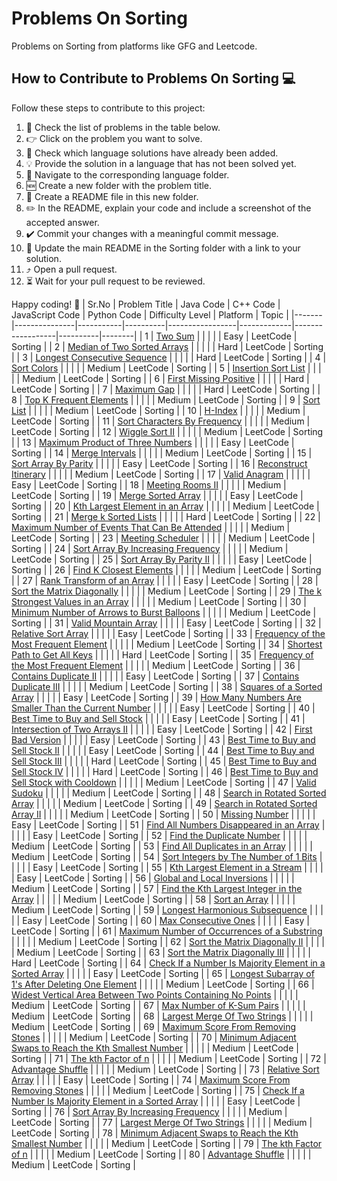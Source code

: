 # Problems On Sorting

Problems on Sorting from platforms like GFG and Leetcode.

## How to Contribute to Problems On Sorting :computer:

Follow these steps to contribute to this project:

1. :mag_right: Check the list of problems in the table below.
2. :point_right: Click on the problem you want to solve.
3. :eyes: Check which language solutions have already been added.
4. :bulb: Provide the solution in a language that has not been solved yet.
5. :file_folder: Navigate to the corresponding language folder.
6. :new: Create a new folder with the problem title.
7. :memo: Create a README file in this new folder.
8. :pencil2: In the README, explain your code and include a screenshot of the accepted answer.
9. :heavy_check_mark: Commit your changes with a meaningful commit message.
10. :link: Update the main README in the Sorting folder with a link to your solution.
11. :arrow_heading_up: Open a pull request.
12. :hourglass_flowing_sand: Wait for your pull request to be reviewed.

Happy coding! :rocket:
| Sr.No | Problem Title | Java Code | C++ Code | JavaScript Code | Python Code | Difficulty Level | Platform | Topic  |
|-------|---------------|-----------|----------|-----------------|-------------|------------------|----------|--------|
| 1     | [Two Sum](https://leetcode.com/problems/two-sum/) |           |          |                 |             | Easy             | LeetCode | Sorting |
| 2     | [Median of Two Sorted Arrays](https://leetcode.com/problems/median-of-two-sorted-arrays/)  |           |          |                 |             | Hard             | LeetCode | Sorting |
| 3     | [Longest Consecutive Sequence](https://leetcode.com/problems/longest-consecutive-sequence/)  |           |          |                 |             | Hard             | LeetCode | Sorting |
| 4     | [Sort Colors](https://leetcode.com/problems/sort-colors/) |           |          |                 |             | Medium           | LeetCode | Sorting |
| 5     | [Insertion Sort List](https://leetcode.com/problems/insertion-sort-list/) |           |          |                 |             | Medium           | LeetCode | Sorting |
| 6     | [First Missing Positive](https://leetcode.com/problems/first-missing-positive/) |           |          |                 |             | Hard             | LeetCode | Sorting |
| 7     | [Maximum Gap](https://leetcode.com/problems/maximum-gap/) |           |          |                 |             | Hard             | LeetCode | Sorting |
| 8     | [Top K Frequent Elements](https://leetcode.com/problems/top-k-frequent-elements/) |           |          |                 |             | Medium           | LeetCode | Sorting |
| 9     | [Sort List](https://leetcode.com/problems/sort-list/) |           |          |                 |             | Medium           | LeetCode | Sorting |
| 10    | [H-Index](https://leetcode.com/problems/h-index/) |           |          |                 |             | Medium           | LeetCode | Sorting |
| 11    | [Sort Characters By Frequency](https://leetcode.com/problems/sort-characters-by-frequency/) |           |          |                 |             | Medium           | LeetCode | Sorting |
| 12    | [Wiggle Sort II](https://leetcode.com/problems/wiggle-sort-ii/) |           |          |                 |             | Medium           | LeetCode | Sorting |
| 13    | [Maximum Product of Three Numbers](https://leetcode.com/problems/maximum-product-of-three-numbers/) |           |          |                 |             | Easy             | LeetCode | Sorting |
| 14    | [Merge Intervals](https://leetcode.com/problems/merge-intervals/) |           |          |                 |             | Medium           | LeetCode | Sorting |
| 15    | [Sort Array By Parity](https://leetcode.com/problems/sort-array-by-parity/) |           |          |                 |             | Easy             | LeetCode | Sorting |
| 16    | [Reconstruct Itinerary](https://leetcode.com/problems/reconstruct-itinerary/) |           |          |                 |             | Medium           | LeetCode | Sorting |
| 17    | [Valid Anagram](https://leetcode.com/problems/valid-anagram/) |           |          |                 |             | Easy             | LeetCode | Sorting |
| 18    | [Meeting Rooms II](https://leetcode.com/problems/meeting-rooms-ii/) |           |          |                 |             | Medium           | LeetCode | Sorting |
| 19    | [Merge Sorted Array](https://leetcode.com/problems/merge-sorted-array/) |           |          |                 |             | Easy             | LeetCode | Sorting |
| 20    | [Kth Largest Element in an Array](https://leetcode.com/problems/kth-largest-element-in-an-array/) |           |          |                 |             | Medium           | LeetCode | Sorting |
| 21    | [Merge k Sorted Lists](https://leetcode.com/problems/merge-k-sorted-lists/) |           |          |                 |             | Hard             | LeetCode | Sorting |
| 22    | [Maximum Number of Events That Can Be Attended](https://leetcode.com/problems/maximum-number-of-events-that-can-be-attended/) |           |          |                 |             | Medium           | LeetCode | Sorting |
| 23    | [Meeting Scheduler](https://leetcode.com/problems/meeting-scheduler/) |           |          |                 |             | Medium           | LeetCode | Sorting |
| 24    | [Sort Array By Increasing Frequency](https://leetcode.com/problems/sort-array-by-increasing-frequency/) |           |          |                 |             | Medium           | LeetCode | Sorting |
| 25    | [Sort Array By Parity II](https://leetcode.com/problems/sort-array-by-parity-ii/) |           |          |                 |             | Easy             | LeetCode | Sorting |
| 26    | [Find K Closest Elements](https://leetcode.com/problems/find-k-closest-elements/) |           |          |                 |             | Medium           | LeetCode | Sorting |
| 27    | [Rank Transform of an Array](https://leetcode.com/problems/rank-transform-of-an-array/) |           |          |                 |             | Easy             | LeetCode | Sorting |
| 28    | [Sort the Matrix Diagonally](https://leetcode.com/problems/sort-the-matrix-diagonally/) |           |          |                 |             | Medium           | LeetCode | Sorting |
| 29    | [The k Strongest Values in an Array](https://leetcode.com/problems/the-k-strongest-values-in-an-array/) |           |          |                 |             | Medium           | LeetCode | Sorting |
| 30    | [Minimum Number of Arrows to Burst Balloons](https://leetcode.com/problems/minimum-number-of-arrows-to-burst-balloons/) |           |          |                 |             | Medium           | LeetCode | Sorting |
| 31    | [Valid Mountain Array](https://leetcode.com/problems/valid-mountain-array/) |           |          |                 |             | Easy             | LeetCode | Sorting |
| 32    | [Relative Sort Array](https://leetcode.com/problems/relative-sort-array/) |           |          |                 |             | Easy             | LeetCode | Sorting |
| 33    | [Frequency of the Most Frequent Element](https://leetcode.com/problems/frequency-of-the-most-frequent-element/) |           |          |                 |             | Medium           | LeetCode | Sorting |
| 34    | [Shortest Path to Get All Keys](https://leetcode.com/problems/shortest-path-to-get-all-keys/) |           |          |                 |             | Hard             | LeetCode | Sorting |
| 35    | [Frequency of the Most Frequent Element](https://leetcode.com/problems/frequency-of-the-most-frequent-element/) |           |          |                 |             | Medium           | LeetCode | Sorting |
| 36    | [Contains Duplicate II](https://leetcode.com/problems/contains-duplicate-ii/) |           |          |                 |             | Easy             | LeetCode | Sorting |
| 37    | [Contains Duplicate III](https://leetcode.com/problems/contains-duplicate-iii/) |           |          |                 |             | Medium           | LeetCode | Sorting |
| 38    | [Squares of a Sorted Array](https://leetcode.com/problems/squares-of-a-sorted-array/) |           |          |                 |             | Easy             | LeetCode | Sorting |
| 39    | [How Many Numbers Are Smaller Than the Current Number](https://leetcode.com/problems/how-many-numbers-are-smaller-than-the-current-number/) |           |          |                 |             | Easy             | LeetCode | Sorting |
| 40    | [Best Time to Buy and Sell Stock](https://leetcode.com/problems/best-time-to-buy-and-sell-stock/) |           |          |                 |             | Easy             | LeetCode | Sorting |
| 41    | [Intersection of Two Arrays II](https://leetcode.com/problems/intersection-of-two-arrays-ii/) |           |          |                 |             | Easy             | LeetCode | Sorting |
| 42    | [First Bad Version](https://leetcode.com/problems/first-bad-version/) |           |          |                 |             | Easy             | LeetCode | Sorting |
| 43    | [Best Time to Buy and Sell Stock II](https://leetcode.com/problems/best-time-to-buy-and-sell-stock-ii/) |           |          |                 |             | Easy             | LeetCode | Sorting |
| 44    | [Best Time to Buy and Sell Stock III](https://leetcode.com/problems/best-time-to-buy-and-sell-stock-iii/) |           |          |                 |             | Hard             | LeetCode | Sorting |
| 45    | [Best Time to Buy and Sell Stock IV](https://leetcode.com/problems/best-time-to-buy-and-sell-stock-iv/) |           |          |                 |             | Hard             | LeetCode | Sorting |
| 46    | [Best Time to Buy and Sell Stock with Cooldown](https://leetcode.com/problems/best-time-to-buy-and-sell-stock-with-cooldown/) |           |          |                 |             | Medium           | LeetCode | Sorting |
| 47    | [Valid Sudoku](https://leetcode.com/problems/valid-sudoku/) |           |          |                 |             | Medium           | LeetCode | Sorting |
| 48    | [Search in Rotated Sorted Array](https://leetcode.com/problems/search-in-rotated-sorted-array/) |           |          |                 |             | Medium           | LeetCode | Sorting |
| 49    | [Search in Rotated Sorted Array II](https://leetcode.com/problems/search-in-rotated-sorted-array-ii/) |           |          |                 |             | Medium           | LeetCode | Sorting |
| 50    | [Missing Number](https://leetcode.com/problems/missing-number/) |           |          |                 |             | Easy             | LeetCode | Sorting |
| 51    | [Find All Numbers Disappeared in an Array](https://leetcode.com/problems/find-all-numbers-disappeared-in-an-array/) |           |          |                 |             | Easy             | LeetCode | Sorting |
| 52    | [Find the Duplicate Number](https://leetcode.com/problems/find-the-duplicate-number/) |           |          |                 |             | Medium           | LeetCode | Sorting |
| 53    | [Find All Duplicates in an Array](https://leetcode.com/problems/find-all-duplicates-in-an-array/) |           |          |                 |             | Medium           | LeetCode | Sorting |
| 54    | [Sort Integers by The Number of 1 Bits](https://leetcode.com/problems/sort-integers-by-the-number-of-1-bits/) |           |          |                 |             | Easy             | LeetCode | Sorting |
| 55    | [Kth Largest Element in a Stream](https://leetcode.com/problems/kth-largest-element-in-a-stream/) |           |          |                 |             | Easy             | LeetCode | Sorting |
| 56    | [Global and Local Inversions](https://leetcode.com/problems/global-and-local-inversions/) |           |          |                 |             | Medium           | LeetCode | Sorting |
| 57    | [Find the Kth Largest Integer in the Array](https://leetcode.com/problems/find-the-kth-largest-integer-in-the-array/) |           |          |                 |             | Medium           | LeetCode | Sorting |
| 58    | [Sort an Array](https://leetcode.com/problems/sort-an-array/) |           |          |                 |             | Medium           | LeetCode | Sorting |
| 59    | [Longest Harmonious Subsequence](https://leetcode.com/problems/longest-harmonious-subsequence/) |           |          |                 |             | Easy             | LeetCode | Sorting |
| 60    | [Max Consecutive Ones](https://leetcode.com/problems/max-consecutive-ones/) |           |          |                 |             | Easy             | LeetCode | Sorting |
| 61    | [Maximum Number of Occurrences of a Substring](https://leetcode.com/problems/maximum-number-of-occurrences-of-a-substring/) |           |          |                 |             | Medium           | LeetCode | Sorting |
| 62    | [Sort the Matrix Diagonally II](https://leetcode.com/problems/sort-the-matrix-diagonally-ii/) |           |          |                 |             | Medium           | LeetCode | Sorting |
| 63    | [Sort the Matrix Diagonally III](https://leetcode.com/problems/sort-the-matrix-diagonally-iii/) |           |          |                 |             | Hard             | LeetCode | Sorting |
| 64    | [Check If a Number Is Majority Element in a Sorted Array](https://leetcode.com/problems/check-if-a-number-is-majority-element-in-a-sorted-array/) |           |          |                 |             | Easy             | LeetCode | Sorting |
| 65    | [Longest Subarray of 1's After Deleting One Element](https://leetcode.com/problems/longest-subarray-of-1s-after-deleting-one-element/) |           |          |                 |             | Medium           | LeetCode | Sorting |
| 66    | [Widest Vertical Area Between Two Points Containing No Points](https://leetcode.com/problems/widest-vertical-area-between-two-points-containing-no-points/) |           |          |                 |             | Medium           | LeetCode | Sorting |
| 67    | [Max Number of K-Sum Pairs](https://leetcode.com/problems/max-number-of-k-sum-pairs/) |           |          |                 |             | Medium           | LeetCode | Sorting |
| 68    | [Largest Merge Of Two Strings](https://leetcode.com/problems/largest-merge-of-two-strings/) |           |          |                 |             | Medium           | LeetCode | Sorting |
| 69    | [Maximum Score From Removing Stones](https://leetcode.com/problems/maximum-score-from-removing-stones/) |           |          |                 |             | Medium           | LeetCode | Sorting |
| 70    | [Minimum Adjacent Swaps to Reach the Kth Smallest Number](https://leetcode.com/problems/minimum-adjacent-swaps-to-reach-the-kth-smallest-number/) |           |          |                 |             | Medium           | LeetCode | Sorting |
| 71    | [The kth Factor of n](https://leetcode.com/problems/the-kth-factor-of-n/) |           |          |                 |             | Medium           | LeetCode | Sorting |
| 72    | [Advantage Shuffle](https://leetcode.com/problems/advantage-shuffle/) |           |          |                 |             | Medium           | LeetCode | Sorting |
| 73    | [Relative Sort Array](https://leetcode.com/problems/relative-sort-array/) |           |          |                 |             | Easy             | LeetCode | Sorting |
| 74    | [Maximum Score From Removing Stones](https://leetcode.com/problems/maximum-score-from-removing-stones/) |           |          |                 |             | Medium           | LeetCode | Sorting |
| 75    | [Check If a Number Is Majority Element in a Sorted Array](https://leetcode.com/problems/check-if-a-number-is-majority-element-in-a-sorted-array/) |           |          |                 |             | Easy             | LeetCode | Sorting |
| 76    | [Sort Array By Increasing Frequency](https://leetcode.com/problems/sort-array-by-increasing-frequency/) |           |          |                 |             | Medium           | LeetCode | Sorting |
| 77    | [Largest Merge Of Two Strings](https://leetcode.com/problems/largest-merge-of-two-strings/) |           |          |                 |             | Medium           | LeetCode | Sorting |
| 78    | [Minimum Adjacent Swaps to Reach the Kth Smallest Number](https://leetcode.com/problems/minimum-adjacent-swaps-to-reach-the-kth-smallest-number/) |           |          |                 |             | Medium           | LeetCode | Sorting |
| 79    | [The kth Factor of n](https://leetcode.com/problems/the-kth-factor-of-n/) |           |          |                 |             | Medium           | LeetCode | Sorting |
| 80    | [Advantage Shuffle](https://leetcode.com/problems/advantage-shuffle/) |           |          |                 |             | Medium           | LeetCode | Sorting |
